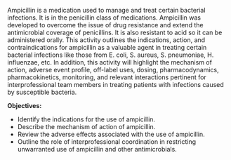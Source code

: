 Ampicillin is a medication used to manage and treat certain bacterial infections. It is in the penicillin class of medications. Ampicillin was developed to overcome the issue of drug resistance and extend the antimicrobial coverage of penicillins. It is also resistant to acid so it can be administered orally. This activity outlines the indications, action, and contraindications for ampicillin as a valuable agent in treating certain bacterial infections like those from E. coli, S. aureus, S. pneumoniae, H. influenzae, etc. In addition, this activity will highlight the mechanism of action, adverse event profile, off-label uses, dosing, pharmacodynamics, pharmacokinetics, monitoring, and relevant interactions pertinent for interprofessional team members in treating patients with infections caused by susceptible bacteria.

**Objectives:**
- Identify the indications for the use of ampicillin.
- Describe the mechanism of action of ampicillin.
- Review the adverse effects associated with the use of ampicillin.
- Outline the role of interprofessional coordination in restricting unwarranted use of ampicillin and other antimicrobials.